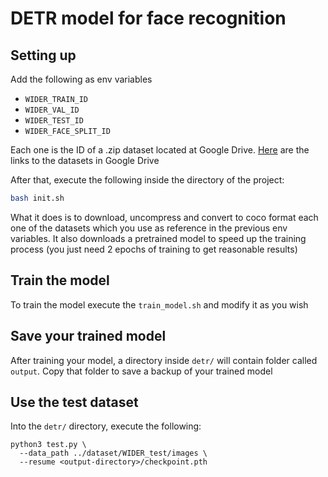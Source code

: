 # DETR model for face recognition

## Setting up

Add the following as env variables

- `WIDER_TRAIN_ID`
- `WIDER_VAL_ID`
- `WIDER_TEST_ID`
- `WIDER_FACE_SPLIT_ID`

Each one is the ID of a .zip dataset located at Google Drive. [Here](http://shuoyang1213.me/WIDERFACE/) are the links to the datasets in Google Drive


After that, execute the following inside the directory of the project:

```bash
bash init.sh
```

What it does is to download, uncompress and convert to coco format each one of the datasets which you use as reference in the previous env variables. It also downloads a pretrained model to speed up the training process (you just need 2 epochs of training to get reasonable results)

## Train the model

To train the model execute the `train_model.sh` and modify it as you wish

## Save your trained model

After training your model, a directory inside `detr/` will contain folder called `output`. Copy that folder to save a backup of your trained model

## Use the test dataset

Into the `detr/` directory, execute the following:

```
python3 test.py \ 
  --data_path ../dataset/WIDER_test/images \
  --resume <output-directory>/checkpoint.pth
```
